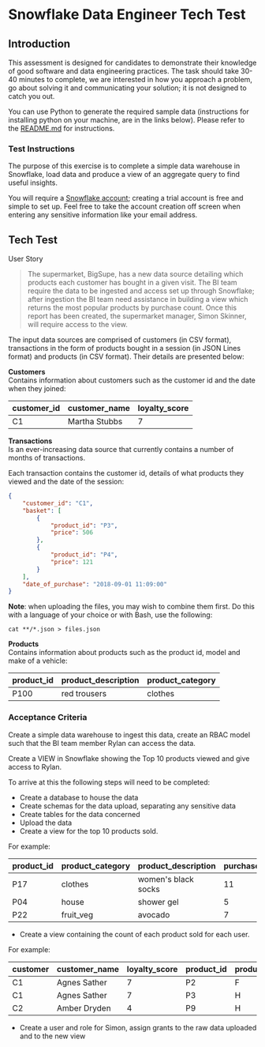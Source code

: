 # Snowflake Data Engineer Tech Test

## Introduction

This assessment is designed for candidates to demonstrate their knowledge of good software and data engineering practices. The task should take 30-40 minutes to complete, we are interested in how you approach a problem, go about solving it and communicating your solution; it is not designed to catch you out.

You can use Python to generate the required sample data (instructions for installing python on your machine, are in the links below). Please refer to the [README.md](./README.md) for instructions.

### Test Instructions
The purpose of this exercise is to complete a simple data warehouse in Snowflake, load data and produce a view of an aggregate query to find useful insights.

You will require a [Snowflake account](https://www.snowflake.com/); creating a trial account is free and simple to set up. Feel free to take the account creation off screen when entering any sensitive information like your email address.

## Tech Test
User Story

> The supermarket, BigSupe, has a new data source detailing which products each customer has bought in a given visit. The BI team require the data to be ingested and access set up through Snowflake; after ingestion the BI team need assistance in building a view which returns the most popular products by purchase count. Once this report has been created, the supermarket manager, Simon Skinner, will require access to the view.

The input data sources are comprised of customers (in CSV format), transactions in the form of products bought in a session (in JSON Lines format) and products (in CSV format). Their details are presented below:

**Customers**  
Contains information about customers such as the customer id and the date when they joined:

| customer_id | customer_name | loyalty_score |
| ----------- | ------------- | ------------- |
| C1          | Martha Stubbs | 7             |


**Transactions**  
Is an ever-increasing data source that currently contains a number of months of transactions.

Each transaction contains the customer id, details of what products they viewed and the date of the session:

```json
{
    "customer_id": "C1",
    "basket": [
        {
            "product_id": "P3",
            "price": 506
        },
        {
            "product_id": "P4",
            "price": 121
        }
    ],
    "date_of_purchase": "2018-09-01 11:09:00"
}

```

**Note**: when uploading the files, you may wish to combine them first. Do this with a language of your choice or with Bash, use the following:

    cat **/*.json > files.json


**Products**  
Contains information about products such as the product id, model and make of a vehicle:

| product_id | product_description | product_category |
| ---------- | ------------------- | ---------------- |
| P100       | red trousers        | clothes          |

### Acceptance Criteria

Create a simple data warehouse to ingest this data, create an RBAC model such that the BI team member Rylan can access the data.

Create a VIEW in Snowflake showing the Top 10 products viewed and give access to Rylan.

To arrive at this the following steps will need to be completed:

* Create a database to house the data
* Create schemas for the data upload, separating any sensitive data
* Create tables for the data concerned
* Upload the data
* Create a view for the top 10 products sold.

For example:

| product_id | product_category | product_description | purchase_count |
| ---------- | ---------------- | ------------------- | -------------- |
| P17        | clothes          | women's black socks | 11             |
| P04        | house            | shower gel          | 5              |
| P22        | fruit_veg        | avocado             | 7              |


* Create a view containing the count of each product sold for each user.

For example:

| customer    | customer_name | loyalty_score | product_id | product_category | purchase_count |
| ----------- | ------------- |-------------- | ---------- | ---------------- | -------------- |
| C1          | Agnes Sather  | 7             | P2         | F                | 11             |
| C1          | Agnes Sather  | 7             | P3         | H                | 5              |
| C2          | Amber Dryden  | 4             | P9         | H                | 7              |

* Create a user and role for Simon, assign grants to the raw data uploaded and to the new view
